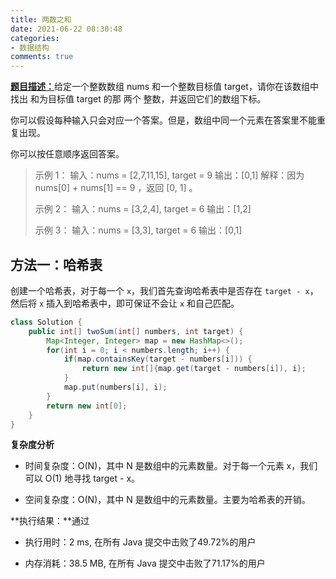 ```yaml
---
title: 两数之和
date: 2021-06-22 08:30:48
categories:
- 数据结构
comments: true
---
```


[**题目描述：**](https://leetcode-cn.com/problems/two-sum/)给定一个整数数组 nums 和一个整数目标值 target，请你在该数组中找出 和为目标值 target  的那 两个 整数，并返回它们的数组下标。

你可以假设每种输入只会对应一个答案。但是，数组中同一个元素在答案里不能重复出现。

你可以按任意顺序返回答案。

 <!-- more -->

> 示例 1：
> 输入：nums = [2,7,11,15], target = 9
> 输出：[0,1]
> 解释：因为 nums[0] + nums[1] == 9 ，返回 [0, 1] 。
> 
> 示例 2：
> 输入：nums = [3,2,4], target = 6
> 输出：[1,2]
> 
> 示例 3：
> 输入：nums = [3,3], target = 6
> 输出：[0,1]



## 方法一：哈希表

创建一个哈希表，对于每一个 `x`，我们首先查询哈希表中是否存在 `target - x`，然后将 `x` 插入到哈希表中，即可保证不会让 `x` 和自己匹配。

```java
class Solution {
    public int[] twoSum(int[] numbers, int target) {
        Map<Integer, Integer> map = new HashMap<>();
        for(int i = 0; i < numbers.length; i++) {
            if(map.containsKey(target - numbers[i])) {
                return new int[]{map.get(target - numbers[i]), i};
            }
            map.put(numbers[i], i);
        }
        return new int[0];
    }
}
```

**复杂度分析**

- 时间复杂度：O(N)，其中 N 是数组中的元素数量。对于每一个元素 x，我们可以 O(1) 地寻找 target - x。

- 空间复杂度：O(N)，其中 N 是数组中的元素数量。主要为哈希表的开销。

**执行结果：**通过

- 执行用时：2 ms, 在所有 Java 提交中击败了49.72%的用户

- 内存消耗：38.5 MB, 在所有 Java 提交中击败了71.17%的用户


